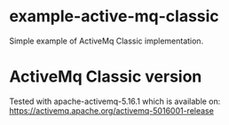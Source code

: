 # example-active-mq-classic
Simple example of ActiveMq Classic implementation.

# ActiveMq Classic version
Tested with apache-activemq-5.16.1 which is available on: https://activemq.apache.org/activemq-5016001-release

